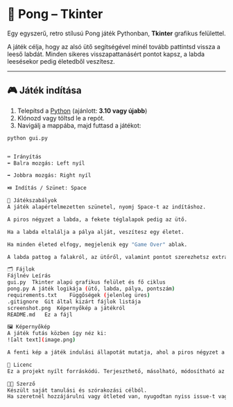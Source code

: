 # 🏓 Pong – Tkinter

Egy egyszerű, retro stílusú Pong játék Pythonban, **Tkinter** grafikus felülettel.

A játék célja, hogy az alsó ütő segítségével minél tovább pattintsd vissza a leeső labdát. Minden sikeres visszapattanásért pontot kapsz, a labda leesésekor pedig életedből veszítesz.

---

## 🎮 Játék indítása

1. Telepítsd a [Python](https://www.python.org/) (ajánlott: **3.10 vagy újabb**)
2. Klónozd vagy töltsd le a repót.
3. Navigálj a mappába, majd futtasd a játékot:

```bash
python gui.py


⌨️ Irányítás
⬅️ Balra mozgás: Left nyíl

➡️ Jobbra mozgás: Right nyíl

⏯️ Indítás / Szünet: Space

🧠 Játékszabályok
A játék alapértelmezetten szünetel, nyomj Space-t az indításhoz.

A piros négyzet a labda, a fekete téglalapok pedig az ütő.

Ha a labda eltalálja a pálya alját, veszítesz egy életet.

Ha minden életed elfogy, megjelenik egy "Game Over" ablak.

A labda pattog a falakról, az ütőről, valamint pontot szerezhetsz extra szögekkel való eltalálásért is.

🗂️ Fájlok
Fájlnév	Leírás
gui.py	Tkinter alapú grafikus felület és fő ciklus
pong.py	A játék logikája (ütő, labda, pálya, pontszám)
requirements.txt	Függőségek (jelenleg üres)
.gitignore	Git által kizárt fájlok listája
screenshot.png	Képernyőkép a játékról
README.md	Ez a fájl

🖼️ Képernyőkép
A játék futás közben így néz ki:
![alt text](image.png)

A fenti kép a játék indulási állapotát mutatja, ahol a piros négyzet a labda, a fekete téglalapok pedig az ütő.

📝 Licenc
Ez a projekt nyílt forráskódú. Terjeszthető, másolható, módosítható az MIT licenc feltételei szerint.

👨‍💻 Szerző
Készült saját tanulási és szórakozási célból.
Ha szeretnél hozzájárulni vagy ötleted van, nyugodtan nyiss issue-t vagy pull request-et!